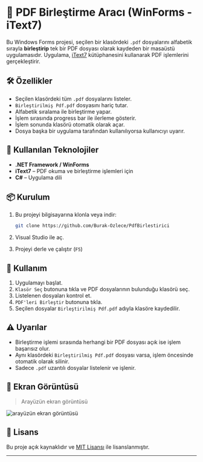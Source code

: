 ﻿# 📄 PDF Birleştirme Aracı (WinForms - iText7)

Bu Windows Forms projesi, seçilen bir klasördeki `.pdf` dosyalarını alfabetik sırayla **birleştirip** tek bir PDF dosyası olarak kaydeden bir masaüstü uygulamasıdır. Uygulama, [iText7](https://itextpdf.com/) kütüphanesini kullanarak PDF işlemlerini gerçekleştirir.

## 🛠 Özellikler

- Seçilen klasördeki tüm `.pdf` dosyalarını listeler.
- `Birleştirilmiş Pdf.pdf` dosyasını hariç tutar.
- Alfabetik sıralama ile birleştirme yapar.
- İşlem sırasında progress bar ile ilerleme gösterir.
- İşlem sonunda klasörü otomatik olarak açar.
- Dosya başka bir uygulama tarafından kullanılıyorsa kullanıcıyı uyarır.

## 🧰 Kullanılan Teknolojiler

- **.NET Framework / WinForms**
- **iText7** – PDF okuma ve birleştirme işlemleri için
- **C#** – Uygulama dili

## 📦 Kurulum

1. Bu projeyi bilgisayarına klonla veya indir:
    ```bash
    git clone https://github.com/Burak-Ozlece/PdfBirlestirici
    ```

2. Visual Studio ile aç.

3. Projeyi derle ve çalıştır (`F5`)

## 🚀 Kullanım

1. Uygulamayı başlat.
2. `Klasör Seç` butonuna tıkla ve PDF dosyalarının bulunduğu klasörü seç.
3. Listelenen dosyaları kontrol et.
4. `PDF'leri Birleştir` butonuna tıkla.
5. Seçilen dosyalar `Birleştirilmiş Pdf.pdf` adıyla klasöre kaydedilir.

## ⚠️ Uyarılar

- Birleştirme işlemi sırasında herhangi bir PDF dosyası açık ise işlem başarısız olur.
- Aynı klasördeki `Birleştirilmiş Pdf.pdf` dosyası varsa, işlem öncesinde otomatik olarak silinir.
- Sadece `.pdf` uzantılı dosyalar listelenir ve işlenir.

## 📸 Ekran Görüntüsü
> Arayüzün ekran görüntüsü

![arayüzün ekran görüntüsü](https://github.com/user-attachments/assets/e8172a82-bcad-4a0e-9c74-713088d81f7f)

## 📄 Lisans

Bu proje açık kaynaklıdır ve [MIT Lisansı](LICENSE) ile lisanslanmıştır.

---

